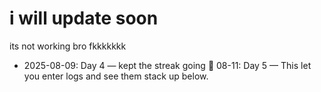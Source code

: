 <h1>i will update soon</h1>

its not working bro fkkkkkkk
- 2025-08-09: Day 4 — kept the streak going 🚀
08-11: Day 5 — This  let you enter logs and  see them stack up below.